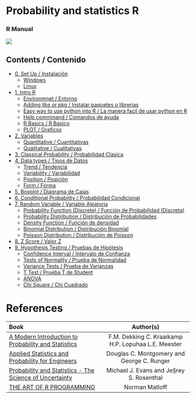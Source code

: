 # Probability and statistics R
### R Manual

<img src="https://upload.wikimedia.org/wikipedia/commons/thumb/1/1b/R_logo.svg/991px-R_logo.svg.png" style="max-width=500px;">

## Contents / Contenido
- [0. Set Up / Instalación](https://github.com/TheGlitchCat/probability-and-statistics-R/tree/master/00-set-up)
  - [Windows](https://github.com/TheGlitchCat/probability-and-statistics-R/tree/master/00-set-up#windows)
  - [Linux](https://github.com/TheGlitchCat/probability-and-statistics-R/tree/master/00-set-up#linux)
- [1. Intro R](https://github.com/TheGlitchCat/probability-and-statistics-R/tree/master/01-Intro%20R)
  - [Environmnet / Entorno](https://github.com/TheGlitchCat/probability-and-statistics-R/tree/master/01-Intro%20R#environmnet--entorno)
  - [Adding libs or pkg / Instalar paquetes o librerias](https://github.com/TheGlitchCat/probability-and-statistics-R/tree/master/01-Intro%20R#adding-libs-or-pkg--instalar-paquetes-o-librerias)
  - [Easy way to use python into R / La manera facil de usar python en R](https://github.com/TheGlitchCat/probability-and-statistics-R/tree/master/01-Intro%20R#easy-way-to-use-python-into-r--la-manera-facil-de-usar-python-en-r)
  - [Help commmand / Comandos de ayuda](https://github.com/TheGlitchCat/probability-and-statistics-R/tree/master/01-Intro%20R#help-commmand--comandos-de-ayuda)
  - [R Basics / R Basico](https://github.com/TheGlitchCat/probability-and-statistics-R/tree/master/01-Intro%20R#r-basics--r-basico)
  - [PLOT / Graficos](https://github.com/TheGlitchCat/probability-and-statistics-R/tree/master/01-Intro%20R#plot--graficos)
- [2. Variables](https://github.com/TheGlitchCat/probability-and-statistics-R/tree/master/02-Variables)
  - [Quantitative / Cuantitativas](https://github.com/TheGlitchCat/probability-and-statistics-R/tree/master/02-Variables#quantitative--cuantitativas)
  - [Qualitative / Cualitativas](https://github.com/TheGlitchCat/probability-and-statistics-R/tree/master/02-Variables#qualitative--cualitativas)
- [3. Classical Probability / Probabilidad Clasica](https://github.com/TheGlitchCat/probability-and-statistics-R/tree/master/03-Classical%20Probability)
- [4. Data types / Tipos de Datos](https://github.com/TheGlitchCat/probability-and-statistics-R/tree/master/04-Data%20Types)
  - [Trend / Tendencia](https://github.com/TheGlitchCat/probability-and-statistics-R/tree/master/04-Data%20Types#trend--tendencia)
  - [Variability / Variabilidad](https://github.com/TheGlitchCat/probability-and-statistics-R/tree/master/04-Data%20Types#variability--variabilidad)
  - [Position / Posición](https://github.com/TheGlitchCat/probability-and-statistics-R/tree/master/04-Data%20Types#position--posición)
  - [Form / Forma](https://github.com/TheGlitchCat/probability-and-statistics-R/tree/master/04-Data%20Types#form--forma)
- [5. Boxplot / Diagrama de Cajas](https://github.com/TheGlitchCat/probability-and-statistics-R/tree/master/05-Boxplot)
- [6. Conditional Probability / Probabilidad Condicional](https://github.com/TheGlitchCat/probability-and-statistics-R/tree/master/06-Conditional%20Probability)
- [7. Random Variable / Variable Aleatoria](https://github.com/TheGlitchCat/probability-and-statistics-R/tree/master/07-Random%20Variable)
   - [Probability Function (Discrete) / Función de Probabilidad (Discreta)](https://github.com/TheGlitchCat/probability-and-statistics-R/tree/master/07-Random%20Variable#probability-function-discrete--funci%c3%b3n-de-probabilidad-discreta)
   - [Probability Distribution / Distribución de Probabilidades](https://github.com/TheGlitchCat/probability-and-statistics-R/tree/master/07-Random%20Variable#probability-distribution--distribuci%c3%b3n-de-probabilidades)
   - [Density Function / Función de densidad](https://github.com/TheGlitchCat/probability-and-statistics-R/tree/master/07-Random%20Variable#density-function--funci%c3%b3n-de-densidad)
   - [Binomial Distribution / Distribución Binomial](https://github.com/TheGlitchCat/probability-and-statistics-R/tree/master/07-Random%20Variable#binomial-distribution--distribuci%c3%b3n-binomial)
   - [Poisson Distribution / Distribución de Poisson](https://github.com/TheGlitchCat/probability-and-statistics-R/tree/master/07-Random%20Variable#poisson-distribution--distribuci%c3%b3n-de-poisson)
- [8. Z Score / Valor Z](https://github.com/TheGlitchCat/probability-and-statistics-R/tree/master/08-Z%20Score)
- [9. Hypothesis Testing / Pruebas de Hipótesis](https://github.com/TheGlitchCat/probability-and-statistics-R/tree/master/09-Hypothesis%20Testing)
  - [Confidence Interval / Intervalo de Confianza](https://github.com/TheGlitchCat/probability-and-statistics-R/tree/master/09-Hypothesis%20Testing#confidence-interval--intervalo-de-confianza)
  - [Tests of Normality / Prueba de Normalidad](https://github.com/TheGlitchCat/probability-and-statistics-R/tree/master/09-Hypothesis%20Testing#tests-of-normality--prueba-de-normalidad)
  - [Variance Tests / Prueba de Varianzas](https://github.com/TheGlitchCat/probability-and-statistics-R/tree/master/09-Hypothesis%20Testing#variance-tests--prueba-de-varianzas)
  - [T Test / Prueba T de Student](https://github.com/TheGlitchCat/probability-and-statistics-R/tree/master/09-Hypothesis%20Testing#t-test--prueba-t-de-student)
  - [ANOVA](https://github.com/TheGlitchCat/probability-and-statistics-R/tree/master/09-Hypothesis%20Testing#anova)
  - [Chi Square / Chi Cuadrado](https://github.com/TheGlitchCat/probability-and-statistics-R/tree/master/09-Hypothesis%20Testing#chi-square--chi-cuadrado)




# References 

| Book | Author(s) |
|:-----|:---------:|
| [A Modern Introduction to Probability and Statistics](https://cis.temple.edu/~latecki/Courses/CIS2033-Spring13/Modern_intro_probability_statistics_Dekking05.pdf) | F.M. Dekking C. Kraaikamp H.P. Lopuhaa L.E. Meester |
| [Applied Statistics and Probability for Engineers](http://www.um.edu.ar/math/montgomery.pdf) | Douglas C. Montgomery and George C. Runger |
| [Probability and Statistics - The Science of Uncertainty](http://www.utstat.toronto.edu/mikevans/jeffrosenthal/book.pdf) | Michael J. Evans and Je§rey S. Rosenthal |
| [THE ART OF R PROGRAMMING](http://diytranscriptomics.com/Reading/files/The%20Art%20of%20R%20Programming.pdf)| Norman Matloff |
